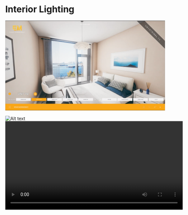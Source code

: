 # Interior Lighting

![Textyeahyeah](Interiors/Interior1.png)

<img src="assets/images/my-image.jpg" alt="Alt text" width="300" />

<video controls width="560" style="display: block; margin: 0 auto;">
  <source src="Tech/EdgeMapping.mp4" type="video/mp4">
  Your browser does not support the video tag.
</video>
